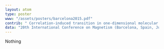 ```yaml
---
layout: atom
type: poster
www: "/assets/posters/barcelona2015.pdf"
contrib: " Correlation-induced transition in one-dimensional molecular hydrogen crystal "
data: "20th International Conference on Magnetism (Barcelona, Spain, July 10, 2015) "
---
```

Nothing
